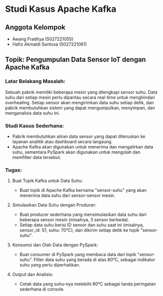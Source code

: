 # Studi Kasus Apache Kafka

## Anggota Kelompok
- Awang Fraditya (5027221055)
- Hafiz Akmaldi Santosa (5027221061)

## Topik: Pengumpulan Data Sensor IoT dengan Apache Kafka

### Latar Belakang Masalah:

Sebuah pabrik memiliki beberapa mesin yang dilengkapi sensor suhu. Data suhu dari setiap mesin perlu dipantau secara real-time untuk menghindari overheating. Setiap sensor akan mengirimkan data suhu setiap detik, dan pabrik membutuhkan sistem yang dapat mengumpulkan, menyimpan, dan menganalisis data suhu ini.

### Studi Kasus Sederhana:

- Pabrik membutuhkan aliran data sensor yang dapat diteruskan ke layanan analitik atau dashboard secara langsung.
- Apache Kafka akan digunakan untuk menerima dan mengalirkan data suhu, sementara PySpark akan digunakan untuk mengolah dan memfilter data tersebut.

### Tugas:
1. Buat Topik Kafka untuk Data Suhu:
    - Buat topik di Apache Kafka bernama "sensor-suhu" yang akan menerima data suhu dari sensor-sensor mesin.

2. Simulasikan Data Suhu dengan Producer:
    - Buat producer sederhana yang mensimulasikan data suhu dari beberapa sensor mesin (misalnya, 3 sensor berbeda).
    - Setiap data suhu berisi ID sensor dan suhu saat ini (misalnya, sensor_id: S1, suhu: 70°C), dan dikirim setiap detik ke topik "sensor-suhu".

3. Konsumsi dan Olah Data dengan PySpark:
    - Buat consumer di PySpark yang membaca data dari topik "sensor-suhu".
Filter data suhu yang berada di atas 80°C, sebagai indikator suhu yang perlu diperhatikan.

4. Output dan Analisis:
    - Cetak data yang suhu-nya melebihi 80°C sebagai tanda peringatan sederhana di console.
